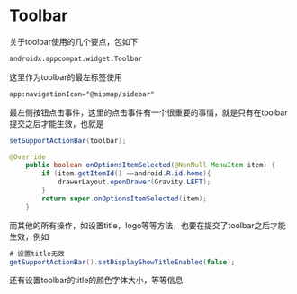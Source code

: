 # Toolbar
关于toolbar使用的几个要点，包如下
```xml
androidx.appcompat.widget.Toolbar
```
这里作为toolbar的最左标签使用
```xml
app:navigationIcon="@mipmap/sidebar"
```
最左侧按钮点击事件，这里的点击事件有一个很重要的事情，就是只有在toolbar提交之后才能生效，也就是
```java
setSupportActionBar(toolbar);
```
```java
@Override
    public boolean onOptionsItemSelected(@NonNull MenuItem item) {
        if (item.getItemId() ==android.R.id.home){
            drawerLayout.openDrawer(Gravity.LEFT);
        }
        return super.onOptionsItemSelected(item);
    }
```
而其他的所有操作，如设置title，logo等等方法，也要在提交了toolbar之后才能生效，例如
```java
# 设置title无效
getSupportActionBar().setDisplayShowTitleEnabled(false);
```
还有设置toolbar的title的颜色字体大小，等等信息